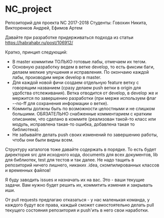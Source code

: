 # NC_project
Репозиторий для проекта NC 2017-2018
Студенты: Говохин Никита, Викторенков Андрей, Ефимов Артем

Давайте при разработке придерживаться подхода из статьи https://habrahabr.ru/post/106912/

Кратко, принцип следующий:
* В master коммитим ТОЛЬКО готовые лабы, отмечаем их тегом.
* Основную разработку ведем в ветке develop, то есть фиксим баги, делаем мелкие улучшения и исправления. По окончаию каждой лабы, производим мерж develop в master.
* Для каждой новой фичи создаем отдельную feature ветку с говорящим названием (сразу делаем push ветки в origin для удобства отслеживания). Ветка отводится от develop, в develop же и мержится по завершению разработки (при мерже используем флаг --no-ff для сохранения информации о ветке).
* Коммиты должны быть по возможности целостными и не слишком большими. ОБЯЗАТЕЛЬНО снабженные комментарием с кратким описанием, что сделано в коммите (реализован такой-то класс или модуль, исправлена такая-то ошибка, добавлена такая то библиотека). 
* Не забывайте делать push своих изменений по завершению работы, чтобы они были видны всем.

Структуру каталогов тоже давайте содержать в порядке. То есть будет директория src для исходного кода, documents для всех документов, lib для библиотек, test для тестов и так далее. Не надо тащить в репозиторий ничего лишнего, никаких .idea, скомпилированных классов и временных файлов!

Я буду заводить issues и назначать их на вас. Это - ваши текущие задачи. Вам нужно будет решить их, коммитить измения и закрывать иши.

От pull requests предлагаю отказаться - у нас маленькая команда, у каждого будут все права, каждый сможет самостоятельно делать pull текущего состояния репозитория и push'ить в него свои наработки.
